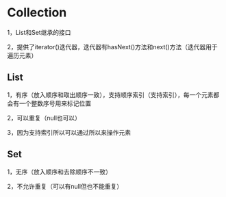 # Collection

1，List和Set继承的接口

2，提供了iterator()迭代器，迭代器有hasNext()方法和next()方法（迭代器用于遍历元素）

## List

1，有序（放入顺序和取出顺序一致），支持顺序索引（支持索引），每一个元素都会有一个整数序号用来标记位置

2，可以重复（null也可以）

3，因为支持索引所以可以通过所以来操作元素

## Set

1，无序（放入顺序和去除顺序不一致）

2，不允许重复（可以有null但也不能重复）